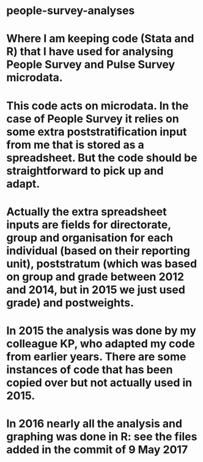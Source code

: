 # people-survey-analyses
# Where I am keeping code (Stata and R) that I have used for analysing People Survey and Pulse Survey microdata.
# This code acts on microdata.  In the case of People Survey it relies on some extra poststratification input from me that is stored as a spreadsheet.  But the code should be straightforward to pick up and adapt.
# Actually the extra spreadsheet inputs are fields for directorate, group and organisation for each individual (based on their reporting unit), poststratum (which was based on group and grade between 2012 and 2014, but in 2015 we just used grade) and postweights.
# In 2015 the analysis was done by my colleague KP, who adapted my code from earlier years.  There are some instances of code that has been copied over but not actually used in 2015.
# In 2016 nearly all the analysis and graphing was done in R: see the files added in the commit of 9 May 2017
